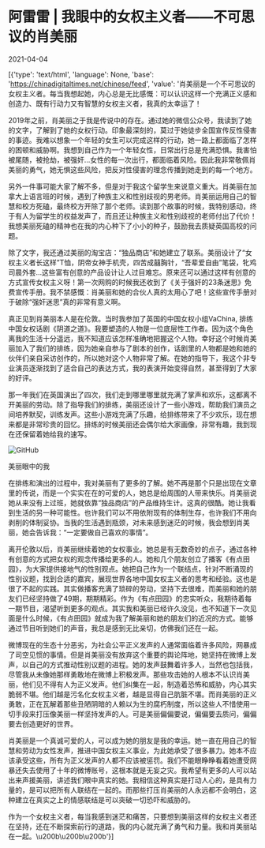 # 阿雷雷 | 我眼中的女权主义者——不可思议的肖美丽

2021-04-04

[{'type': 'text/html', 'language': None, 'base': 'https://chinadigitaltimes.net/chinese/feed', 'value': '肖美丽是一个不可思议的女权主义者。每当我想起她，内心总是无比感慨：可以认识这样一个充满正义感和创造力、既有行动力又有智慧的女权主义者，我真的太幸运了！

2019年之前，肖美丽之于我是传说中的存在。通过她的微信公众号，我读到了她的文字，了解到了她的女权行动。印象最深刻的，莫过于她徒步全国宣传反性侵害的事迹。我难以想象一个年轻的女生可以完成这样的行动，她一路上都面临了怎样的困顿和威胁啊。我想到自己作为一个年轻女性，日常出行总是充满恐惧。我害怕被尾随，被抢劫，被强奸…女性的每一次出行，都面临着风险。因此我非常敬佩肖美丽的勇气，她无惧这些风险，把反对性侵害的理念传播到她走到的每一个地方。

另外一件事可能大家了解不多，但是对于我这个留学生来说意义重大。肖美丽在加拿大上语言班的时候，遇到了种族主义和性别歧视的男老师。肖美丽运用自己的智慧和校方死磕，最终校方开除了那个老师。读到那个故事的时候，我特别感动，终于有人为留学生的权益发声了，而且还让种族主义和性别歧视的老师付出了代价！我想美丽死磕的精神也在我的内心种下了小小的种子，鼓励我去质疑英国高校的问题。

除了文字，我还通过美丽的淘宝店：“独品商店”和她建立了联系。美丽设计了“女权主义者长这样”T恤，阴帝女神手机壳，四苦成囍胸针，“吾辈爱自由”笔袋，牝鸡司晨外套…这些富有创意的产品设计让人过目难忘。原来还可以通过这样有创意的方式宣传女权主义呀！第一次网购的时候我还收到了《关于强奸的23条迷思》免费宣传手册。我不禁感慨：肖美丽和她的合伙人真的太用心了吧！这些宣传手册对于破除“强奸迷思”真的非常有意义啊。

真正见到肖美丽本人是在伦敦。当时我参加了英国的中国女权小组VaChina, 排练中国女权话剧《阴道之道》。我要塑造的人物是一位底层性工作者。因为这个角色离我的生活十分遥远，我不知道应该怎样准确地把握这个人物。幸好这个时候肖美丽加入了我们的排练，因为她亲自参与了剧本的创作，话剧里的人物都是她和她的伙伴们亲自采访创作的，所以她对这个人物非常了解。在她的指导下，我这个非专业演员逐渐找到了适合自己的表达方式，我的表演开始变得自然，甚至得到了大家的好评。

那一年我们在英国演出了四次，我们走到哪里哪里就充满了掌声和欢乐，这都离不开美丽的劳动。除了指导我们的排练，美丽还设计了一些小游戏，帮助我们演员之间培养默契，训练发声。这些小游戏充满了乐趣，给排练带来了不少欢乐，现在想来都是非常珍贵的回忆。排练的时候美丽还会偶尔给大家画像，非常有趣，我到现在还保留着她给我的速写。

![GitHub](https://chinadigitaltimes.net/chinese/files/2021/04/post-664402-60695528b90e0.)

美丽眼中的我

在排练和演出的过程中，我对美丽有了更多的了解。她不再是那个只是出现在文章里的传说，而是一个实实在在的可爱的人，她总是给周围的人带来快乐。肖美丽说她从来没有上过班，她就依靠“独品商店”的产品维持生计。这真的很酷。她让我看到生活的另一种可能性。也许我们可以不用依附现有的体制生存，也许我们不用向剥削的体制妥协。当我的生活遇到瓶颈，对未来感到迷茫的时候，我会想到肖美丽，她会告诉我：“一定要做自己喜欢的事情”。

离开伦敦以后，肖美丽继续着她的女权事业。她总是有无数奇妙的点子，通过各种有创意的方式把女权的观念传播给更多的人。她和几个朋友创立了播客《有点田园》，为大家提供接地气的性别观点。她把自己作为一个联结点，针对不断涌现的性别议题，找到合适的嘉宾，展现世界各地中国女权主义者的思考和经验。这也是很了不起的实践。其实做播客充满了琐碎的劳动，坚持下去很难，而美丽和她的朋友们已经坚持做了49期，期期精彩。作为《有点田园》的忠实听众，我期待着每一期节目，渴望听到更多的观点。其实我和美丽已经许久没见，也不知道下一次见面是什么时候，《有点田园》就成为我了解美丽和她的朋友们的近况的方式。能够通过节目听到她们的声音，我总是感到无比亲切，仿佛我们还在一起。

微博现在的生态十分恶劣，为社会公平正义发声的人通常面临着许多风险，网暴成了司空见惯的事情。但是肖美丽没有放弃这个重要的舆论阵地，她坚持在微博上发声，以自己的方式推动性别议题的进程。她的发声鼓舞着许多人，当然也包括我，尽管我从未像她那样勇敢地在微博上积极发声。那些攻击她的人根本不认识肖美丽，他们见不得有人为正义发声。他们纠集在一起，制造着恐怖和威胁，内心其实脆弱不堪。他们越是污名化女权主义者，越是显得自己肮脏不堪。而肖美丽的正义勇敢，正在瓦解着那些丑陋阴暗的人赖以为生的腐朽制度，所以这些人不惜使用一切手段来打压像美丽一样坚持发声的人。可是美丽偏偏要说，偏偏要去质问，偏偏要去创造更好的世界。

肖美丽是一个真诚可爱的人，可以成为她的朋友是我的幸运。她一直在用自己的智慧和劳动为女性发声，推进中国女权主义事业，为此她承受了很多暴力。她本不应该承受这些，所有为正义发声的人都不应该被惩罚。我们不能眼睁睁看着她遭受网暴还失去使用了十年的微博账号，这根本就是无妄之灾。我希望有更多的人可以站出来声援美丽，讲述我们眼中真实的她。我相信这种真实是打动人心的，是具有力量的，是可以把所有人联结在一起的。而那些打压肖美丽的人永远都不会明白，这种建立在真实之上的情感联结是可以突破一切恐吓和威胁的。

作为一个女权主义者，每当我感到迷茫和痛苦，只要想到美丽这样的女权主义者还在坚持，还在不断探索前行的道路，我的内心就充满了勇气和力量。我和肖美丽站在一起。\u200b\u200b\u200b'}]